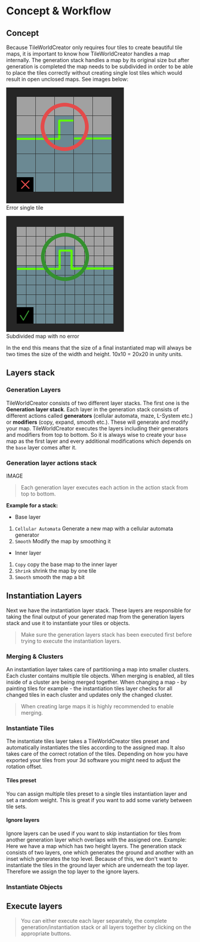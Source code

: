 # Concept & Workflow

## Concept
Because TileWorldCreator only requires four tiles to create beautiful tile maps, it is important to know how TileWorldCreator handles a map internally.
The generation stack handles a map by its original size but after generation is completed the map needs to be subdivided in order to be able to place the tiles correctly without creating single lost tiles which would result in open unclosed maps. See images below:

![tileError](img/tileError.png)  
Error single tile

![tileOk](img/tileOk.png)  
Subdivided map with no error

In the end this means that the size of a final instantiated map will always be two times the size of the width and height. 10x10 = 20x20 in unity units.


## Layers stack

### Generation Layers
TileWorldCreator consists of two different layer stacks. The first one is the **Generation layer stack**. Each layer in the generation stack consists of different actions called **generators** (cellular automata, maze, L-System etc.) or **modifiers** (copy, expand, smooth etc.). These will generate and modify your map.
TileWorldCreator executes the layers including their generators and modifiers from top to bottom.
So it is always wise to create your `base` map as the first layer and every additional modifications which depends on the `base` layer comes after it.


### Generation layer actions stack
IMAGE  
> Each generation layer executes each action in the action stack from top to bottom.  

**Example for a stack:**  
- Base layer
1. `Cellular Automata` Generate a new map with a cellular automata generator
2. `Smooth` Modify the map by smoothing it
- Inner layer
1. `Copy` copy the base map to the inner layer
2. `Shrink` shrink the map by one tile 
3. `Smooth` smooth the map a bit

## Instantiation Layers
Next we have the instantiation layer stack. These layers are responsible for taking the final output of your generated map from the generation layers stack and use it to instantiate your tiles or objects.
> Make sure the generation layers stack has been executed first before trying to execute the instantiation layers. 

### Merging & Clusters
An instantiation layer takes care of partitioning a map into smaller clusters. Each cluster contains multiple tile objects. When merging is enabled, all tiles inside of a cluster are being merged together.  When changing a map - by painting tiles for example - the instantiation tiles layer checks for all changed tiles in each cluster and updates only the changed cluster. 
> When creating large maps it is highly recommended to enable merging. 

### Instantiate Tiles
The instantiate tiles layer takes a TileWorldCreator tiles preset and automatically instantiates the tiles according to the assigned map. It also takes care of the correct rotation of the tiles. Depending on how you have exported your tiles from your 3d software you might need to adjust the rotation offset. 

#### Tiles preset
You can assign multiple tiles preset to a single tiles instantiation layer and set a random weight. This is great if you want to add some variety between tile sets. 

#### Ignore layers
Ignore layers can be used if you want to skip instantiation for tiles from another generation layer which overlaps with the assigned one. 
Example:
Here we have a map which has two height layers. The generation stack consists of two layers, one which generates the ground and another with an inset which generates the top level. Because of this, we don't want to instantiate the tiles in the ground layer which are underneath the top layer. Therefore we assign the top layer to the ignore layers. 

### Instantiate Objects



## Execute layers

> You can either execute each layer separately, the complete generation/instantiation stack or all layers together by clicking on the appropriate buttons.
